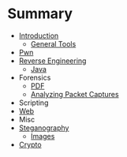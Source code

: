# Summary

* [Introduction](README.md)
  * [General Tools](general-tools.md)
* [Pwn](chapter1.md)
* [Reverse Engineering](reverse-engineering.md)
  * [Java](reverse-engineering/java.md)
* Forensics
  * [PDF](pdf.md)
  * [Analyzing Packet Captures](analyzing-packet-captures.md)
* Scripting
* [Web](web.md)
* Misc
* [Steganography](steganography.md)
  * [Images](steganography/images.md)
* [Crypto](crypto.md)

